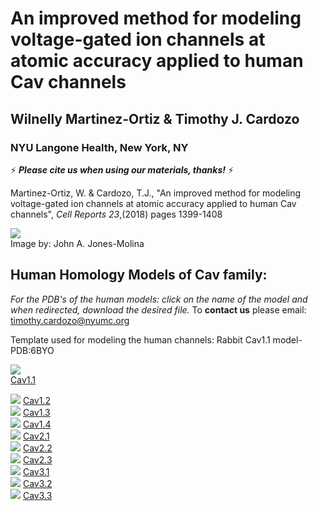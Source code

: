 # An improved method for modeling voltage-gated ion channels at atomic accuracy applied to human Cav channels
##              Wilnelly Martinez-Ortiz & Timothy J. Cardozo 
###               NYU Langone Health, New York, NY
:zap: **_Please cite us when using our materials, thanks!_** :zap:

Martinez-Ortiz, W. & Cardozo, T.J., "An improved method for modeling voltage-gated ion channels at atomic accuracy applied to human Cav channels", _Cell Reports 23_,(2018) pages 1399-1408  
<div>
<img src="https://github.com/CardozoLab/Voltage-Gated-Calcium-Channels-/blob/master/protein%20in%20membrane%20WILLA%20v110001.jpg"> 
</div> 
Image by: John A. Jones-Molina

## Human Homology Models of Cav family: 
_For the PDB's of the human models: click on the name of the model and when redirected, download the desired file._
To **contact us** please email: timothy.cardozo@nyumc.org 
<div>
Template used for modeling the human channels: Rabbit Cav1.1 model- PDB:6BYO
</div>
  
            

<img src="https://github.com/CardozoLab/Voltage-Gated-Calcium-Channels-/blob/master/H11.png">    </div>          
<a href="https://github.com/CardozoLab/Voltage-Gated-Calcium-Channels-/blob/master/HCav11.pdb.zip"> Cav1.1 </a>
</div>             



<div>
<img src="https://github.com/CardozoLab/Voltage-Gated-Calcium-Channels-/blob/master/H12.png"> 
<a href="https://github.com/CardozoLab/Voltage-Gated-Calcium-Channels-/blob/master/HCav12.pdb.zip"> Cav1.2 </a> 
     


</div> 
<div>
<img src="https://github.com/CardozoLab/Voltage-Gated-Calcium-Channels-/blob/master/H13.png"> 
<a href="https://github.com/CardozoLab/Voltage-Gated-Calcium-Channels-/blob/master/HCav13.pdb.zip"> Cav1.3 </a>
    


</div> 
<div>
<img src="https://github.com/CardozoLab/Voltage-Gated-Calcium-Channels-/blob/master/H14.png"> 
<a href="https://github.com/CardozoLab/Voltage-Gated-Calcium-Channels-/blob/master/HCav14.pdb.zip"> Cav1.4 </a>
 


</div> 
<div>
<img src="https://github.com/CardozoLab/Voltage-Gated-Calcium-Channels-/blob/master/H21.png"> 
<a href="https://github.com/CardozoLab/Voltage-Gated-Calcium-Channels-/blob/master/HCav21.pdb.zip"> Cav2.1 </a>
</div>            



<div>
<img src="https://github.com/CardozoLab/Voltage-Gated-Calcium-Channels-/blob/master/H22.png"> 
<a href="https://github.com/CardozoLab/Voltage-Gated-Calcium-Channels-/blob/master/HCav22.pdb.zip"> Cav2.2 </a>
</div>     



<div>
<img src="https://github.com/CardozoLab/Voltage-Gated-Calcium-Channels-/blob/master/H23.png"> 
<a href="https://github.com/CardozoLab/Voltage-Gated-Calcium-Channels-/blob/master/HCav23.pdb.zip"> Cav2.3 </a>
</div>    



<div>
<img src="https://github.com/CardozoLab/Voltage-Gated-Calcium-Channels-/blob/master/H31.png"> 
<a href="https://github.com/CardozoLab/Voltage-Gated-Calcium-Channels-/blob/master/HCav31.pdb.zip"> Cav3.1 </a>
</div>            



<div>
<img src="https://github.com/CardozoLab/Voltage-Gated-Calcium-Channels-/blob/master/H32.png">
<a href="https://github.com/CardozoLab/Voltage-Gated-Calcium-Channels-/blob/master/HCav32.pdb.zip"> Cav3.2 </a>
</div>     



<div>
<img src="https://github.com/CardozoLab/Voltage-Gated-Calcium-Channels-/blob/master/H33.png"> 
<a href="https://github.com/CardozoLab/Voltage-Gated-Calcium-Channels-/blob/master/HCav33.pdb.zip"> Cav3.3 </a>
</div>    


 
